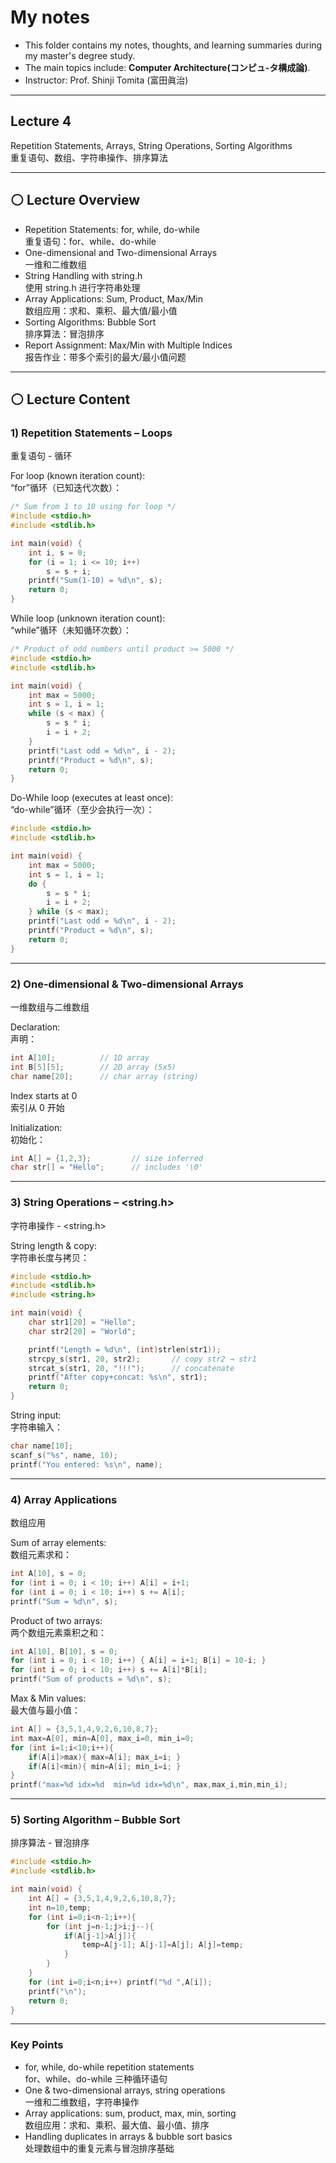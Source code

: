 #  My notes
- This folder contains my notes, thoughts, and learning summaries during my master's degree study.
- The main topics include: **Computer Architecture(コンピュ-タ構成論)**.
- Instructor: Prof. Shinji Tomita (富田眞治)  

---

## Lecture 4  
Repetition Statements, Arrays, String Operations, Sorting Algorithms  
重复语句、数组、字符串操作、排序算法  

---

## ⚪ Lecture Overview  
- Repetition Statements: for, while, do-while  
  重复语句：for、while、do-while  
- One-dimensional and Two-dimensional Arrays  
  一维和二维数组  
- String Handling with string.h  
  使用 string.h 进行字符串处理  
- Array Applications: Sum, Product, Max/Min  
  数组应用：求和、乘积、最大值/最小值  
- Sorting Algorithms: Bubble Sort  
  排序算法：冒泡排序  
- Report Assignment: Max/Min with Multiple Indices  
  报告作业：带多个索引的最大/最小值问题  

---

## ⚪ Lecture Content  
### 1) Repetition Statements – Loops  
重复语句 - 循环  

For loop (known iteration count):  
“for”循环（已知迭代次数）：
```c
/* Sum from 1 to 10 using for loop */
#include <stdio.h>
#include <stdlib.h>

int main(void) {
    int i, s = 0;
    for (i = 1; i <= 10; i++)
        s = s + i;
    printf("Sum(1-10) = %d\n", s);
    return 0;
}
```

While loop (unknown iteration count):  
“while”循环（未知循环次数）：
```c
/* Product of odd numbers until product >= 5000 */
#include <stdio.h>
#include <stdlib.h>

int main(void) {
    int max = 5000;
    int s = 1, i = 1;
    while (s < max) {
        s = s * i;
        i = i + 2;
    }
    printf("Last odd = %d\n", i - 2);
    printf("Product = %d\n", s);
    return 0;
}
```

Do-While loop (executes at least once):  
“do-while”循环（至少会执行一次）：
```c
#include <stdio.h>
#include <stdlib.h>

int main(void) {
    int max = 5000;
    int s = 1, i = 1;
    do {
        s = s * i;
        i = i + 2;
    } while (s < max);
    printf("Last odd = %d\n", i - 2);
    printf("Product = %d\n", s);
    return 0;
}
```

---

### 2) One-dimensional & Two-dimensional Arrays  
一维数组与二维数组  

Declaration:  
声明：  
```c
int A[10];          // 1D array
int B[5][5];        // 2D array (5x5)
char name[20];      // char array (string)
```

Index starts at 0  
索引从 0 开始  

Initialization:  
初始化：  
```c
int A[] = {1,2,3};         // size inferred
char str[] = "Hello";      // includes '\0'
```

---

### 3) String Operations – <string.h>  
字符串操作 - <string.h>  

String length & copy:  
字符串长度与拷贝：  
```c
#include <stdio.h>
#include <stdlib.h>
#include <string.h>

int main(void) {
    char str1[20] = "Hello";
    char str2[20] = "World";

    printf("Length = %d\n", (int)strlen(str1));
    strcpy_s(str1, 20, str2);       // copy str2 → str1
    strcat_s(str1, 20, "!!!");      // concatenate
    printf("After copy+concat: %s\n", str1);
    return 0;
}
```

String input:  
字符串输入：  
```c
char name[10];
scanf_s("%s", name, 10);
printf("You entered: %s\n", name);
```

---

### 4) Array Applications  
数组应用  

Sum of array elements:  
数组元素求和：  
```c
int A[10], s = 0;
for (int i = 0; i < 10; i++) A[i] = i+1;
for (int i = 0; i < 10; i++) s += A[i];
printf("Sum = %d\n", s);
```

Product of two arrays:  
两个数组元素乘积之和：  
```c
int A[10], B[10], s = 0;
for (int i = 0; i < 10; i++) { A[i] = i+1; B[i] = 10-i; }
for (int i = 0; i < 10; i++) s += A[i]*B[i];
printf("Sum of products = %d\n", s);
```

Max & Min values:  
最大值与最小值：  
```c
int A[] = {3,5,1,4,9,2,6,10,8,7};
int max=A[0], min=A[0], max_i=0, min_i=0;
for (int i=1;i<10;i++){
    if(A[i]>max){ max=A[i]; max_i=i; }
    if(A[i]<min){ min=A[i]; min_i=i; }
}
printf("max=%d idx=%d  min=%d idx=%d\n", max,max_i,min,min_i);
```

---

### 5) Sorting Algorithm – Bubble Sort  
排序算法 - 冒泡排序  

```c
#include <stdio.h>
#include <stdlib.h>

int main(void) {
    int A[] = {3,5,1,4,9,2,6,10,8,7};
    int n=10,temp;
    for (int i=0;i<n-1;i++){
        for (int j=n-1;j>i;j--){
            if(A[j-1]>A[j]){
                temp=A[j-1]; A[j-1]=A[j]; A[j]=temp;
            }
        }
    }
    for (int i=0;i<n;i++) printf("%d ",A[i]);
    printf("\n");
    return 0;
}
```

---

### Key Points  
- for, while, do-while repetition statements  
  for、while、do-while 三种循环语句  
- One & two-dimensional arrays, string operations  
  一维和二维数组，字符串操作  
- Array applications: sum, product, max, min, sorting  
  数组应用：求和、乘积、最大值、最小值、排序  
- Handling duplicates in arrays & bubble sort basics  
  处理数组中的重复元素与冒泡排序基础  
